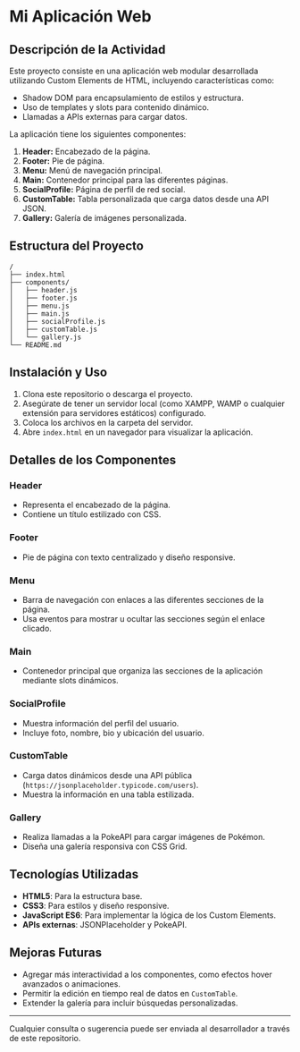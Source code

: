 # Mi Aplicación Web

## Descripción de la Actividad
Este proyecto consiste en una aplicación web modular desarrollada utilizando Custom Elements de HTML, incluyendo características como:

- Shadow DOM para encapsulamiento de estilos y estructura.
- Uso de templates y slots para contenido dinámico.
- Llamadas a APIs externas para cargar datos.

La aplicación tiene los siguientes componentes:

1. **Header:** Encabezado de la página.
2. **Footer:** Pie de página.
3. **Menu:** Menú de navegación principal.
4. **Main:** Contenedor principal para las diferentes páginas.
5. **SocialProfile:** Página de perfil de red social.
6. **CustomTable:** Tabla personalizada que carga datos desde una API JSON.
7. **Gallery:** Galería de imágenes personalizada.

## Estructura del Proyecto

```
/
├── index.html
├── components/
│   ├── header.js
│   ├── footer.js
│   ├── menu.js
│   ├── main.js
│   ├── socialProfile.js
│   ├── customTable.js
│   └── gallery.js
└── README.md
```

## Instalación y Uso

1. Clona este repositorio o descarga el proyecto.
2. Asegúrate de tener un servidor local (como XAMPP, WAMP o cualquier extensión para servidores estáticos) configurado.
3. Coloca los archivos en la carpeta del servidor.
4. Abre `index.html` en un navegador para visualizar la aplicación.

## Detalles de los Componentes

### Header
- Representa el encabezado de la página.
- Contiene un título estilizado con CSS.

### Footer
- Pie de página con texto centralizado y diseño responsive.

### Menu
- Barra de navegación con enlaces a las diferentes secciones de la página.
- Usa eventos para mostrar u ocultar las secciones según el enlace clicado.

### Main
- Contenedor principal que organiza las secciones de la aplicación mediante slots dinámicos.

### SocialProfile
- Muestra información del perfil del usuario.
- Incluye foto, nombre, bio y ubicación del usuario.

### CustomTable
- Carga datos dinámicos desde una API pública (`https://jsonplaceholder.typicode.com/users`).
- Muestra la información en una tabla estilizada.

### Gallery
- Realiza llamadas a la PokeAPI para cargar imágenes de Pokémon.
- Diseña una galería responsiva con CSS Grid.

## Tecnologías Utilizadas

- **HTML5**: Para la estructura base.
- **CSS3**: Para estilos y diseño responsive.
- **JavaScript ES6**: Para implementar la lógica de los Custom Elements.
- **APIs externas**: JSONPlaceholder y PokeAPI.

## Mejoras Futuras

- Agregar más interactividad a los componentes, como efectos hover avanzados o animaciones.
- Permitir la edición en tiempo real de datos en `CustomTable`.
- Extender la galería para incluir búsquedas personalizadas.

---

Cualquier consulta o sugerencia puede ser enviada al desarrollador a través de este repositorio.

